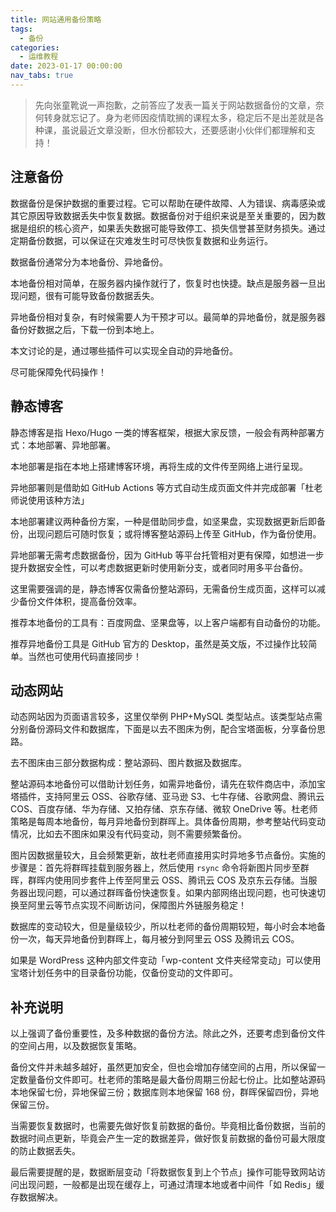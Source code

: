 ```yaml
---
title: 网站通用备份策略
tags:
  - 备份
categories:
  - 运维教程
date: 2023-01-17 00:00:00
nav_tabs: true
---
```


> 先向张童靴说一声抱歉，之前答应了发表一篇关于网站数据备份的文章，奈何转身就忘记了。身为老师因疫情耽搁的课程太多，稳定后不是出差就是各种课，虽说最近文章没断，但水份都较大，还要感谢小伙伴们都理解和支持！

<!-- more -->

## 注意备份

数据备份是保护数据的重要过程。它可以帮助在硬件故障、人为错误、病毒感染或其它原因导致数据丢失中恢复数据。数据备份对于组织来说是至关重要的，因为数据是组织的核心资产，如果丢失数据可能导致停工、损失信誉甚至财务损失。通过定期备份数据，可以保证在灾难发生时可尽快恢复数据和业务运行。

数据备份通常分为本地备份、异地备份。

本地备份相对简单，在服务器内操作就行了，恢复时也快捷。缺点是服务器一旦出现问题，很有可能导致备份数据丢失。

异地备份相对复杂，有时候需要人为干预才可以。最简单的异地备份，就是服务器备份好数据之后，下载一份到本地上。

本文讨论的是，通过哪些插件可以实现全自动的异地备份。

尽可能保障免代码操作！

## 静态博客

静态博客是指 Hexo/Hugo 一类的博客框架，根据大家反馈，一般会有两种部署方式：本地部署、异地部署。

本地部署是指在本地上搭建博客环境，再将生成的文件传至网络上进行呈现。

异地部署则是借助如 GitHub Actions 等方式自动生成页面文件并完成部署「杜老师说使用该种方法」

本地部署建议两种备份方案，一种是借助同步盘，如坚果盘，实现数据更新后即备份，出现问题后可随时恢复；或将博客整站源码上传至 GitHub，作为备份使用。

异地部署无需考虑数据备份，因为 GitHub 等平台托管相对更有保障，如想进一步提升数据安全性，可以考虑数据更新时使用新分支，或者同时用多平台备份。

这里需要强调的是，静态博客仅需备份整站源码，无需备份生成页面，这样可以减少备份文件体积，提高备份效率。

推荐本地备份的工具有：百度网盘、坚果盘等，以上客户端都有自动备份的功能。

推荐异地备份工具是 GitHub 官方的 Desktop，虽然是英文版，不过操作比较简单。当然也可使用代码直接同步！

## 动态网站

动态网站因为页面语言较多，这里仅举例 PHP+MySQL 类型站点。该类型站点需分别备份源码文件和数据库，下面是以去不图床为例，配合宝塔面板，分享备份思路。

去不图床由三部分数据构成：整站源码、图片数据及数据库。

整站源码本地备份可以借助计划任务，如需异地备份，请先在软件商店中，添加宝塔插件，支持阿里云 OSS、谷歌存储、亚马逊 S3、七牛存储、谷歌网盘、腾讯云 COS、百度存储、华为存储、又拍存储、京东存储、微软 OneDrive 等。杜老师策略是每周本地备份，每月异地备份到群晖上。具体备份周期，参考整站代码变动情况，比如去不图床如果没有代码变动，则不需要频繁备份。

图片因数据量较大，且会频繁更新，故杜老师直接用实时异地多节点备份。实施的步骤是：首先将群晖挂载到服务器上，然后使用 `rsync` 命令将新图片同步至群晖，群晖内使用同步套件上传至阿里云 OSS、腾讯云 COS 及京东云存储。当服务器出现问题，可以通过群晖备份快速恢复。如果内部网络出现问题，也可快速切换至阿里云等节点实现不间断访问，保障图片外链服务稳定！

数据库的变动较大，但是量级较少，所以杜老师的备份周期较短，每小时会本地备份一次，每天异地备份到群晖上，每月被分到阿里云 OSS 及腾讯云 COS。

如果是 WordPress 这种内部文件变动「wp-content 文件夹经常变动」可以使用宝塔计划任务中的目录备份功能，仅备份变动的文件即可。

## 补充说明

以上强调了备份重要性，及多种数据的备份方法。除此之外，还要考虑到备份文件的空间占用，以及数据恢复策略。

备份文件并未越多越好，虽然更加安全，但也会增加存储空间的占用，所以保留一定数量备份文件即可。杜老师的策略是最大备份周期三份起七份止。比如整站源码本地保留七份，异地保留三份；数据库则本地保留 168 份，群晖保留四份，异地保留三份。

当需要恢复数据时，也需要先做好恢复前数据的备份。毕竟相比备份数据，当前的数据时间点更新，毕竟会产生一定的数据差异，做好恢复前数据的备份可最大限度的防止数据丢失。

最后需要提醒的是，数据断层变动「将数据恢复到上个节点」操作可能导致网站访问出现问题，一般都是出现在缓存上，可通过清理本地或者中间件「如 Redis」缓存数据解决。